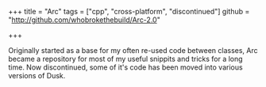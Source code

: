 +++
title = "Arc"
tags = ["cpp", "cross-platform", "discontinued"]
github = "http://github.com/whobrokethebuild/Arc-2.0"

+++

Originally started as a base for my often re-used code between classes, Arc became a repository
for most of my useful snippits and tricks for a long time. Now discontinued, some of it's code
has been moved into various versions of Dusk.

